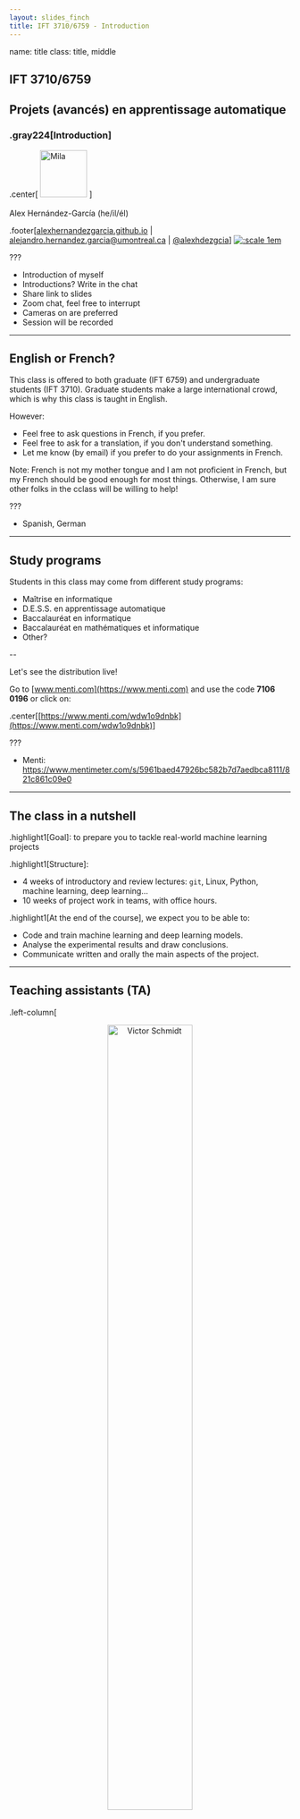 ```yaml
---
layout: slides_finch
title: IFT 3710/6759 - Introduction
---
```


name: title
class: title, middle

## IFT 3710/6759
## Projets (avancés) en apprentissage automatique

### .gray224[Introduction]

.center[
<a href="http://www.umontreal.ca/"><img src="../../../assets/images/slides/logos/udem-white.png" alt="Mila" style="height: 6em"></a>
]
<br><br>
Alex Hernández-García (he/il/él)

.footer[[alexhernandezgarcia.github.io](https://alexhernandezgarcia.github.io/) | [alejandro.hernandez.garcia@umontreal.ca](mailto:alex.hernandez-garcia@mila.quebec) | [@alexhdezgcia](https://twitter.com/alexhdezgcia)] [![:scale 1em](../../../assets/images/slides/misc/twitter.png)](https://twitter.com/alexhdezgcia)

???

- Introduction of myself
- Introductions? Write in the chat
- Share link to slides
- Zoom chat, feel free to interrupt
- Cameras on are preferred
- Session will be recorded

---

## English or French?

This class is offered to both graduate (IFT 6759) and undergraduate students (IFT 3710). Graduate students make a large international crowd, which is why this class is taught in English.

However:

* Feel free to ask questions in French, if you prefer.
* Feel free to ask for a translation, if you don't understand something.
* Let me know (by email) if you prefer to do your assignments in French.

Note: French is not my mother tongue and I am not proficient in French, but my French should be good enough for most things. Otherwise, I am sure other folks in the cclass will be willing to help!

???

- Spanish, German

---

## Study programs

Students in this class may come from different study programs:

* Maîtrise en informatique
* D.E.S.S. en apprentissage automatique
* Baccalauréat en informatique
* Baccalauréat en mathématiques et informatique
* Other?

--

Let's see the distribution live! 

Go to [www.menti.com](https://www.menti.com) and use the code **7106 0196** or click on:

.center[[https://www.menti.com/wdw1o9dnbk](https://www.menti.com/wdw1o9dnbk)]

???

- Menti: https://www.mentimeter.com/s/5961baed47926bc582b7d7aedbca8111/821c861c09e0

---

## The class in a nutshell

.highlight1[Goal]: to prepare you to tackle real-world machine learning projects

.highlight1[Structure]:

* 4 weeks of introductory and review lectures: `git`, Linux, Python, machine learning, deep learning...
* 10 weeks of project work in teams, with office hours.

.highlight1[At the end of the course], we expect you to be able to:

* Code and train machine learning and deep learning models.
* Analyse the experimental results and draw conclusions.
* Communicate written and orally the main aspects of the project.

---

## Teaching assistants (TA)

.left-column[
<figure style="text-align: center">
	<img src="../../../assets/images/slides/people/victor.jpg" alt="Victor Schmidt" style="width: 60%">
  <figcaption style="text-align: center">Victor Schmidt</figcaption>
</figure>
]
.right-column[
<figure style="text-align: center">
	<img src="../../../assets/images/slides/people/melisande.jpg" alt="Mélisande Teng" style="width: 60%">
  <figcaption style="text-align: center">Mélisande Teng</figcaption>
</figure>
]

Roles:

* Projects proposal preparation
* Mentoring teams (office hours)

---

## Schedule and outline

.highlight1[Class schedule] (**online _at least_ until January 31th**):

* Wednesdays, 16:30-18:30 - [Zoom link](https://studium.umontreal.ca/mod/url/view.php?id=3932172)
* Fridays, 09:30-11:30 - [Zoom link](https://studium.umontreal.ca/mod/url/view.php?id=3932173)

.left-column[
**Week 1**
* Day 1: Introduction (today)
* Day 2: `git` and Github tutorial

**Week 2**
* Day 3: Python and Linux
* Day 4: HPC computing
]
.right-column[
**Week 3**
* Day 5: Machine learning review
* Day 6: Deep learning review

**Week 4**
* Day 7: PyTorch tutorial
* Day 8: DL tricks and Q&A
]

???

- Note that zoom links are different each day

---

count: false

## Schedule and outline

.highlight1[Class schedule] (**online _at least_ until January 31th**):

* Wednesdays, 16:30-18:30 - [Zoom link](https://studium.umontreal.ca/mod/url/view.php?id=3932172)
* Fridays, 09:30-11:30 - [Zoom link](https://studium.umontreal.ca/mod/url/view.php?id=3932173)

.left-column[
**Weeks 5 - 14**
* Work on projects in teams
* No front lectures
* Office hours during class time, or on request
* Additional tutorials may be scheduled for support
]

---

## Practical information

* .highlight1[Important announcements]: [StudiUM](https://studium.umontreal.ca/course/view.php?id=219252)
* .highlight1[Updated course materials]: [https://alexhernandezgarcia.github.io/mlprojects](https://alexhernandezgarcia.github.io/teaching/mlprojects/)
* .highlight1[Daily / informal communication]: Discord (email me if you cannot access)
* Feel free to reach the instructors by email

???

- Discord will be used mainly during project development

---

## Project guidelines
### What is a project?

For 10 weeks (week 5 to week 14), you will work on a project in teams. The projects of the course are aimed to resemble as much as possible what real-world machine learning projects look like in either industry or research.

--

Projects comprise the following stages:

1. Literature review
2. Planning
3. Development
4. Analysis of results
5. Written report
6. Oral presentation

---

## Project guidelines
### Working in teams

.highlight1[Important]: The projects will be developed in teams of 3-5 students. Working in teams of at least three students is a requirement of the course. Larger teams may be accepted too. 

???

- Explain why teamwork is mandatory.

--

Working in teams does not necessarily mean that every teammate contributes equally to every part of the project, but we do expect every student to engage in all stages of the project (literature review, planning, coding, analysis, writing, presentation, etc.).

--

Mechanisms to facilitate teamwork:

* Students are free to organise themselves and propose teams to work on specific projects.
* Otherwise, teams will be formed according to the preferences provided by the students.
* Team-wise meetings with the instructors, to assess both the progress and the functioning of the team.
* Questionnaire about the functioning of the team and the contributions at the end of the course.

---

class: tighter

## Project guidelines
### Outline of proposed projects

You may work on one of the proposed projects, or propose your own (see next slide). Tentative topics are:

* [Detection of extreme climate events](./extreme-climate-events)
* [Crop detection and classification](./cropharvest)
* [Downscaling climate models](./downscaling)
* [Electrocatalysts modelling and design](./electrocatalysts)
* [DNA aptamers modelling and design](./dna)
* [NLP for Indigenous languages](./indigenous-languages)
* [Photovoltaic power and solar radiation forecasting](./pv-solar)

???

- GANs
- Domain adaptation
- Image segmentation

--

Let's get a rough idea of your preferences! 

Go to [www.menti.com](https://www.menti.com) and use the code **8588 4252** or click on:

.center[[https://www.menti.com/wdw1o9dnbk](https://www.menti.com/84y1fvycn8)]


???

- Different projects are possible within each of these topics
- Note that those who have attended Fundamentals of machine learning will be familiar with the first two projects, but the projects will go a lot more in depth here.
- Menti: https://www.mentimeter.com/s/e270211fc2849b71f269100449e9ab20/170fbcc915be

---

## Project guidelines
### Proposing your own project

In order to foster creativity and allow you to work on projects of your interest, you are welcome to propose your own projects. Nonetheless, the project proposal must be accepted by the instructors and the decision will be based on the following criteria:

* The project must involve the use of advanced machine learning methods.
* Worked developed prior to this class will not be accepted.
* It must be feasible in terms of computational resources and time constraints.
* The data must be publicly available.
* The project should not raise serious ethical concerns.
* Projects that tackle real-world problems with a potentially positive impact will be favoured.

--

.highlight1[If you have a project in mind, speak with the instructors as soon as possible!]

---

## Project guidelines
### Evaluation criteria

The final grade will be based entirely on the project, following these criteria, all with equivalent weight: 

* .highlight1[Difficulty] of the project
* .highlight1[Quality and performance] of the developed algorithms: suitability of methods, technical rigour, results, etc.
* .highlight1[Written report] completeness, clarity, technical soundness, analysis, etc.
* .highlight1[Oral presentation] effectiveness, clarity of the presentation, etc.
* .highlight1[Code] clarity, documentation, modularity, extendability, etc.

The baseline evaluation will be the same for all team members. However, the individual grades may be adjusted if necessary in the case of participation imbalance.

--

.highlight1[Important note]: The evaluation criteria will be slightly relaxed for undergraduate students (IFT 3710), specifically regarding the _difficulty of the project_.

---

## Pre-requisites

.highlight1[Why pre-requisites?]: 

* This is not an _Introduction to machine learning_ course, but _(Advanced) machine learning projects_.
* All students must be able to contribute to the team.

.highlight1[Which are the pre-requisites?]: 

* Core **machine learning** concepts: there will be a review session.
* Basic **deep learning** concepts: there will be a review session.
* Familiarity with **Python**.
* Familiarity with **PyTorch**.
* Basic **Linux** commands: there will be a tutorial session.
* Familiarity with **`git` and GitHub**: there will be a tutorial session.

---

## Pre-requisites

.context[Machine learning, deep learning, Python, PyTorch, Linux, git and GitHub.]

<br>
.highlight1[Important]: there will be a pre-requisites assessment test/interview before taking part in the projects and before the deadline for dropping off the course (January 28th).

--

Let's gauge what the main needs are! 

Go to [www.menti.com](https://www.menti.com) and use the code **8588 4252** or click on:

.center[[https://www.menti.com/wdw1o9dnbk](https://www.menti.com/84y1fvycn8)]

--

.highlight1[Important]: if you believe you do not have enough experience with any of these skills, we suggest you to **make an effort to catch up during the first two weeks**. Contact the instructor for supporting material. We are here to help!

???

- Especially Python and PyTorch!
- Menti: https://www.mentimeter.com/s/e270211fc2849b71f269100449e9ab20/170fbcc915be

---

## Next session
### `git` and GitHub tutorial

.context[Friday 14th of January, 9:30-11:30]

.highlight1[Homework]: create a [Github](https://github.com/) account and get familiar with `git` and GitHub.

Suggested resources:

* [GitHub _Get started_](https://docs.github.com/en/get-started)
* [_Getting started_](https://git-scm.com/book/en/v2/Getting-Started-About-Version-Control) and [_Git Basics_](https://git-scm.com/book/en/v2/Git-Basics-Getting-a-Git-Repository) chapters of the [Pro Git book](https://git-scm.com/book/en/v2).

---

name: title
class: title, middle

## IFT 3710/6759
## Projets (avancés) en apprentissage automatique

### .gray224[Introduction]

.bigger[.bigger[.highlight1[Questions, doubts, concerns, comments?]]]

.center[
<a href="http://www.umontreal.ca/"><img src="../../../assets/images/slides/logos/udem-white.png" alt="Mila" style="height: 6em"></a>
]

Alex Hernández-García (he/il/él)

.footer[[alexhernandezgarcia.github.io](https://alexhernandezgarcia.github.io/) | [alejandro.hernandez.garcia@umontreal.ca](mailto:alex.hernandez-garcia@mila.quebec) | [@alexhdezgcia](https://twitter.com/alexhdezgcia)] [![:scale 1em](../../../assets/images/slides/misc/twitter.png)](https://twitter.com/alexhdezgcia)

???

Additional topics:

- Mention it is my first course at the UdeM
- Research vs industry projects
- Publications
- Milestones during the projects
